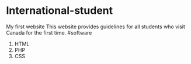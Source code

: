 # International-student
My first website
This website provides guidelines for all students who visit Canada for the first time.
#software
1. HTML
2. PHP
3. CSS
